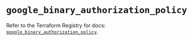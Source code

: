 # `google_binary_authorization_policy`

Refer to the Terraform Registry for docs: [`google_binary_authorization_policy`](https://registry.terraform.io/providers/hashicorp/google-beta/6.50.0/docs/resources/google_binary_authorization_policy).
